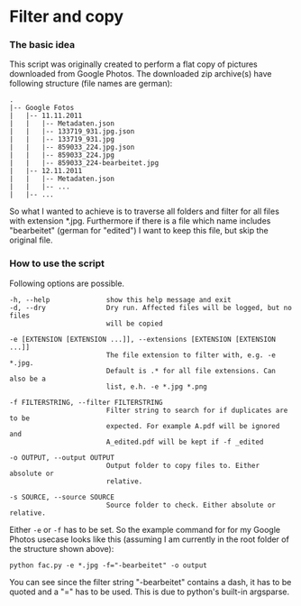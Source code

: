 # Filter and copy

### The basic idea
This script was originally created to perform a flat copy of pictures 
downloaded from Google Photos. The downloaded zip archive(s) have following 
structure (file names are german):  
  
    .
    |-- Google Fotos
    |   |-- 11.11.2011
    |   |   |-- Metadaten.json
    |   |   |-- 133719_931.jpg.json
    |   |   |-- 133719_931.jpg
    |   |   |-- 859033_224.jpg.json
    |   |   |-- 859033_224.jpg
    |   |   |-- 859033_224-bearbeitet.jpg
    |   |-- 12.11.2011
    |   |   |-- Metadaten.json
    |   |   |-- ...
    |   |-- ...                            

So what I wanted to achieve is to traverse all folders and filter for all files with
extension *.jpg. Furthermore if there is a file which name includes "bearbeitet" 
(german for "edited") I want to keep this file, but skip the original file. 

### How to use the script
Following options are possible.

    -h, --help              show this help message and exit
    -d, --dry               Dry run. Affected files will be logged, but no files
                            will be copied
                            
    -e [EXTENSION [EXTENSION ...]], --extensions [EXTENSION [EXTENSION ...]]
                            The file extension to filter with, e.g. -e *.jpg.
                            Default is .* for all file extensions. Can also be a
                            list, e.h. -e *.jpg *.png
                            
    -f FILTERSTRING, --filter FILTERSTRING
                            Filter string to search for if duplicates are to be
                            expected. For example A.pdf will be ignored and
                            A_edited.pdf will be kept if -f _edited
                            
    -o OUTPUT, --output OUTPUT
                            Output folder to copy files to. Either absolute or
                            relative.
                            
    -s SOURCE, --source SOURCE
                            Source folder to check. Either absolute or relative.

Either `-e` or `-f` has to be set. So the example command for for my Google Photos 
usecase looks like this (assuming I am currently in the root folder of the structure 
shown above):

    python fac.py -e *.jpg -f="-bearbeitet" -o output
    
You can see since the filter string "-bearbeitet" contains a dash, it has to be quoted 
and a "=" has to be used. This is due to python's built-in argsparse.
